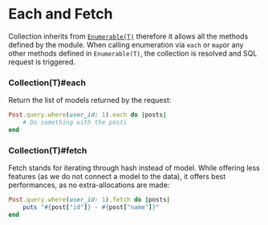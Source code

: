 # Each and Fetch

Collection inherits from [`Enumerable(T)`](https://crystal-lang.org/api/latest/Enumerable.html) therefore it allows all the methods defined by the module. When calling enumeration via `each` or `map`or any other methods defined in `Enumerable(T)`,  the collection is resolved and SQL request is triggered.

### Collection\(T\)\#each

Return the list of models returned by the request:

```ruby
Post.query.where(user_id: 1).each do |posts|
    # Do something with the posts
end
```

### Collection\(T\)\#fetch

Fetch stands for iterating through hash instead of model. While offering less features \(as we do not connect a model to the data\), it offers best performances, as no extra-allocations are made:

```ruby
Post.query.where(user_id: 1).fetch do |posts|
    puts "#{post["id"]} - #{post["name"]}"
end
```

